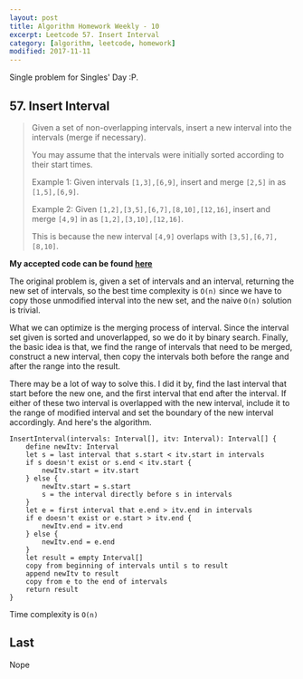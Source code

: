 ```yaml
---
layout: post
title: Algorithm Homework Weekly - 10
excerpt: Leetcode 57. Insert Interval
category: [algorithm, leetcode, homework]
modified: 2017-11-11
---
```


Single problem for Singles' Day :P.

## 57. Insert Interval

> Given a set of non-overlapping intervals, insert a new interval into the intervals (merge if necessary).
>
> You may assume that the intervals were initially sorted according to their start times.
>
> Example 1:
> Given intervals `[1,3],[6,9]`, insert and merge `[2,5]` in as `[1,5],[6,9]`.
>
> Example 2:
> Given `[1,2],[3,5],[6,7],[8,10],[12,16]`, insert and merge `[4,9]` in as `[1,2],[3,10],[12,16]`.
>
> This is because the new interval `[4,9]` overlaps with `[3,5],[6,7],[8,10]`.

**My accepted code can be found [here](https://github.com/VinaLx/oj/commit/832ec09c7499f0d27cc8acb3c282c2edc770958e)**

The original problem is, given a set of intervals and an interval, returning the new set of intervals, so the best time complexity is `O(n)` since we have to copy those unmodified interval into the new set, and the naive `O(n)` solution is trivial.

What we can optimize is the merging process of interval. Since the interval set given is sorted and unoverlapped, so we do it by binary search. Finally, the basic idea is that, we find the range of intervals that need to be merged, construct a new interval, then copy the intervals both before the range and after the range into the result.

There may be a lot of way to solve this. I did it by, find the last interval that start before the new one, and the first interval that end after the interval. If either of these two interval is overlapped with the new interval, include it to the range of modified interval and set the boundary of the new interval accordingly. And here's the algorithm.

```
InsertInterval(intervals: Interval[], itv: Interval): Interval[] {
    define newItv: Interval
    let s = last interval that s.start < itv.start in intervals
    if s doesn't exist or s.end < itv.start {
        newItv.start = itv.start
    } else {
        newItv.start = s.start
        s = the interval directly before s in intervals
    }
    let e = first interval that e.end > itv.end in intervals
    if e doesn't exist or e.start > itv.end {
        newItv.end = itv.end
    } else {
        newItv.end = e.end
    }
    let result = empty Interval[]
    copy from beginning of intervals until s to result
    append newItv to result
    copy from e to the end of intervals
    return result
}
```

Time complexity is `O(n)`

## Last

Nope